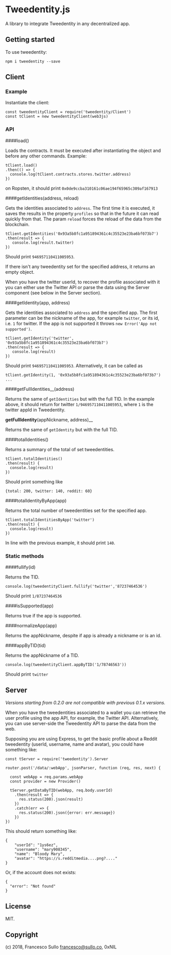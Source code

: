 # Tweedentity.js

A library to integrate Tweedentity in any decentralized app.

## Getting started

To use tweedentity:

```
npm i tweedentity --save
```

## Client

### Example

Instantiate the client:

```
const tweedentityClient = require('tweedentity/Client')
const tClient = new tweedentityClient(web3js)

```

### API

####load()

Loads the contracts. It must be executed after instantiating the object and before any other commands.
Example:
```
tClient.load()
.then(() => {
  console.log(tClient.contracts.stores.twitter.address)
})
```
on Ropsten, it should print `0x0de9ccba310161c06ae194f65965c309af167913`

####getIdentities(address, reload)

Gets the identities associated to `address`. The first time it is executed, it saves the results in the property `profiles` so that in the future it can read quickly from that. The param `reload` forces the reload of the data from the blockchain.

```
tClient.getIdentities('0x93a5b8fc1a951894361c4c35523e23ba6bf073b7')
.then(result => {
   console.log(result.twitter)
})
```
Should print `946957110411005953`.

If there isn't any tweedentity set for the specified address, it returns an empty object.

When you have the twitter userId, to recover the profile associated with it you can either use the Twitter API or parse the data using the Server component (see below in the Server section).

####getIdentity(app, address)

Gets the identities associated to `address` and the specified app.
The first parameter can be the nickname of the app, for example `twitter`, or its id, i.e. `1` for twitter.
If the app is not supported it throws `new Error('App not supported')`.

```
tClient.getIdentity('twitter', '0x93a5b8fc1a951894361c4c35523e23ba6bf073b7')
.then(result => {
   console.log(result)
})
```
Should print `946957110411005953`. Alternatively, it can be called as
```
tClient.getIdentity(1, '0x93a5b8fc1a951894361c4c35523e23ba6bf073b7')
...
```

####getFullIdentities__(address)

Returns the same of `getIdentities` but with the full TID. In the example above, it should return for twitter `1/946957110411005953`, where `1` is the twitter appId in Tweedentity.

__getFullIdentity__(appNickname, address)__

Returns the same of `getIdentity` but with the full TID.

####totalIdentities()

Returns a summary of the total of set tweedentities.
```
tClient.totalIdentities()
.then(result) {
  console.log(result)
})
```
Should print something like
```
{total: 200, twitter: 140, reddit: 60}
```

####totalIdentityByApp(app)

Returns the total number of tweedentities set for the specified app.
```
tClient.totalIdentitiesByApp('twitter')
.then(result) {
  console.log(result)
})
```
In line with the previous example, it should print `140`.

### Static methods

####fullify(id)

Returns the TID.
```
console.log(tweedentityClient.fullify('twitter','87237464536')

```
Should print `1/87237464536`

####isSupported(app)

Returns true if the app is supported.

####normalizeApp(app)

Returns the appNickname, despite if app is already a nickname or is an id.

####appByTID(tid)

Returns the appNickname of a TID.
```
console.log(tweedentityClient.appByTID('1/78746563'))
```
Should print `twitter`

## Server

_Versions starting from 0.2.0 are not compatible with previous 0.1.x versions._

When you have the tweedentities associated to a wallet you can retrieve the user profile using the app API, for example, the Twitter API. Alternatively, you can use server-side the Tweedentity API to parse the data from the web.

Supposing you are using Express, to get the basic profile about a Reddit tweedentity (userId, username, name and avatar), you could have something like:

```
const tServer = require('tweedentity').Server

router.post('/data/:webApp', jsonParser, function (req, res, next) {

  const webApp = req.params.webApp
  const provider = new Provider()

  tServer.getDataByTID(webApp, req.body.userId)
    .then(result => {
      res.status(200).json(result)
    })
    .catch(err => {
      res.status(200).json({error: err.message})
    })
})
```
This should return something like:
```
{
    "userId": "1ys6ez",
    "username": "mary908345",
    "name": "Bloody Mary",
    "avatar": "https://s.redditmedia....png?...."
}
```
Or, if the account does not exists:
```
{
  "error": "Not found"
}
```

## License

MIT.

## Copyright

(c) 2018, Francesco Sullo <francesco@sullo.co>, 0xNIL



